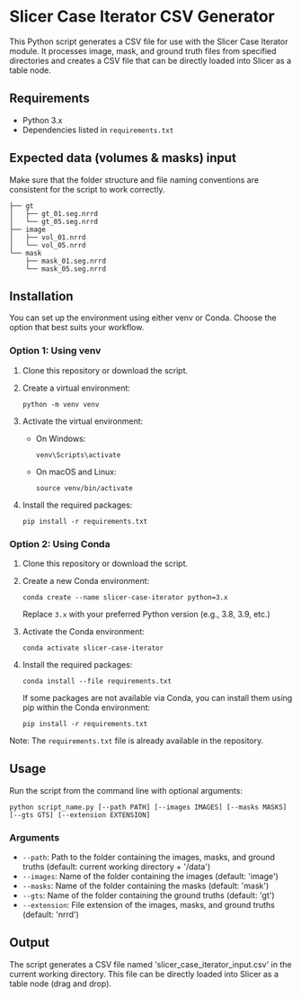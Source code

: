 # Slicer Case Iterator CSV Generator

This Python script generates a CSV file for use with the Slicer Case Iterator module. It processes image, mask, and ground truth files from specified directories and creates a CSV file that can be directly loaded into Slicer as a table node.

## Requirements

- Python 3.x
- Dependencies listed in `requirements.txt`


## Expected data (volumes & masks) input
Make sure that the folder structure and file naming conventions are consistent for the script to work correctly.
```
├── gt
│   ├── gt_01.seg.nrrd
│   └── gt_05.seg.nrrd
├── image
│   ├── vol_01.nrrd
│   └── vol_05.nrrd
└── mask
    ├── mask_01.seg.nrrd
    └── mask_05.seg.nrrd
```

## Installation

You can set up the environment using either venv or Conda. Choose the option that best suits your workflow.

### Option 1: Using venv

1. Clone this repository or download the script.

2. Create a virtual environment:
   ```
   python -m venv venv
   ```

3. Activate the virtual environment:
   - On Windows:
     ```
     venv\Scripts\activate
     ```
   - On macOS and Linux:
     ```
     source venv/bin/activate
     ```

4. Install the required packages:
   ```
   pip install -r requirements.txt
   ```

### Option 2: Using Conda

1. Clone this repository or download the script.

2. Create a new Conda environment:
   ```
   conda create --name slicer-case-iterator python=3.x
   ```
   Replace `3.x` with your preferred Python version (e.g., 3.8, 3.9, etc.)

3. Activate the Conda environment:
   ```
   conda activate slicer-case-iterator
   ```

4. Install the required packages:
   ```
   conda install --file requirements.txt
   ```
   
   If some packages are not available via Conda, you can install them using pip within the Conda environment:
   ```
   pip install -r requirements.txt
   ```

Note: The `requirements.txt` file is already available in the repository.

## Usage

Run the script from the command line with optional arguments:

```
python script_name.py [--path PATH] [--images IMAGES] [--masks MASKS] [--gts GTS] [--extension EXTENSION]
```

### Arguments

- `--path`: Path to the folder containing the images, masks, and ground truths (default: current working directory + '/data')
- `--images`: Name of the folder containing the images (default: 'image')
- `--masks`: Name of the folder containing the masks (default: 'mask')
- `--gts`: Name of the folder containing the ground truths (default: 'gt')
- `--extension`: File extension of the images, masks, and ground truths (default: 'nrrd')

## Output

The script generates a CSV file named 'slicer_case_iterator_input.csv' in the current working directory. This file can be directly loaded into Slicer as a table node (drag and drop).


